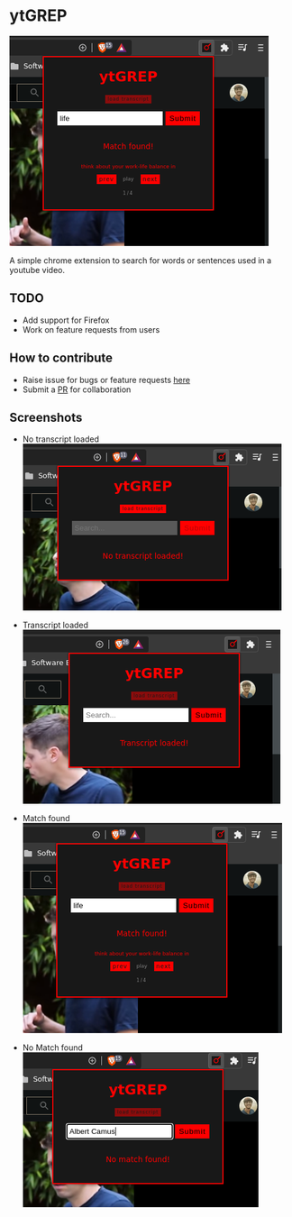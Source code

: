 # ytGREP

![ytGREP:screenshot](src/assets/images/3.png)

A simple chrome extension to search for words or sentences used in a youtube video.

## TODO

- Add support for Firefox
- Work on feature requests from users

## How to contribute

- Raise issue for bugs or feature requests [here](https://github.com/sr1jan/ytGREP/issues)
- Submit a [PR](https://github.com/sr1jan/ytGREP/pulls) for collaboration

## Screenshots

- No transcript loaded
  ![ytGREP:screenshot:notranscript](src/assets/images/1.png)

- Transcript loaded
  ![ytGREP:screenshot:transcript](src/assets/images/2.png)

- Match found
  ![ytGREP:screenshot:transcript](src/assets/images/3.png)

- No Match found
  ![ytGREP:screenshot:transcript](src/assets/images/4.png)
